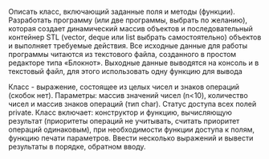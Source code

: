 Описать класс, включающий заданные поля и методы (функции). Разработать
программу (или две программы, выбрать по желанию), которая создает динамический
массив объектов и последовательный контейнер STL (vector, deque или list выбрать
самостоятельно) объектов и выполняет требуемые действия. Все исходные данные для
работы программы читаются из текстового файла, созданного в простом редакторе
типа «Блокнот». Выходные данные выводятся на консоль и в текстовый файл, для
этого использовать одну функцию для вывода

Класс - выражение, состоящее из целых чисел и знаков операций (скобок нет).
Параметры: массив значений чисел (n<10), количество чисел и массив знаков
операций (тип char). Статус доступа всех полей private. Класс включает: конструктор и
функцию, вычисляющую результат (приоритеты операций не учитывать, считать
приоритет операций одинаковым), при необходимости функции доступа к полям,
функцию печати параметров. Ввести несколько выражений и вывести результаты в
порядке, обратном вводу. 
